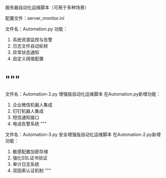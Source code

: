 服务器自动化运维脚本（可用于多种场景）

配置文件：server_monitor.ini

文件名：Automation.py
功能：
1. 系统资源监控与告警
2. 日志文件自动轮转
3. 异常状态通知
4. 自定义阈值配置
# """

文件名：Automation-2.py
增强版自动化运维脚本
在Automation.py新增功能：
1. 企业微信机器人集成
2. 钉钉机器人集成
3. 短信通知接口
4. 电话告警系统
"""

文件名：Automation-3.py
安全增强版自动化运维脚本
在Automation-2.py新增功能：
1. 敏感配置加密存储
2. 强化SSL证书验证
3. 审计日志系统
4. 双因素认证机制
"""
